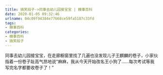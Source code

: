 ```yaml
---
title: 搞笑段子->同事去幼儿园接宝宝 | 糗事百科
date: 2020-01-05 09:32:46
urlname: 04c09f94384e77668ce59fa5187c33fd
tags: 
- 糗事百科
categories:
- 糗事百科
- 搞笑段子
---
```

同事去幼儿园接宝宝，在走廊橱窗里找了几遍也没发现儿子王麒麟的卷子，小家伙指着一份卷子趾高气昂地说“麻麻，我从今天开始改名王小狗了……每次考试等我写完名字都要收卷子了！”


